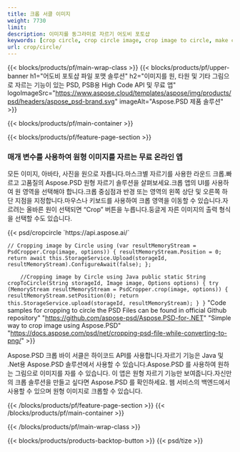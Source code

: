 ```yaml
---
title: 크롭 서클 이미지
weight: 7730
limit: 
description: 이미지를 동그라미로 자르기 어도비 포토샵
keywords: [crop circle, crop circle image, crop image to circle, make circle photo]
url: crop/circle/
---
```

{{< blocks/products/pf/main-wrap-class >}}
{{< blocks/products/pf/upper-banner h1="어도비 포토샵 파일 포맷 솔루션" h2="이미지를 원, 타원 및 기타 그림으로 자르는 기능이 있는 PSD, PSB용 High Code API 및 무료 앱" logoImageSrc="https://www.aspose.cloud/templates/aspose/img/products/psd/headers/aspose_psd-brand.svg" imageAlt="Aspose.PSD 제품 솔루션" >}}

{{< blocks/products/pf/main-container >}}

{{< blocks/products/pf/feature-page-section >}}
<h3 class="headingpdleft">매개 변수를 사용하여 원형 이미지를 자르는 무료 온라인 앱</h3>
<p>모든 이미지, 아바타, 사진을 원으로 자릅니다.마스크별 자르기를 사용한 라운드 크롭.빠르고 고품질의 Aspose.PSD 원형 자르기 솔루션을 살펴보세요.크롭 앱의 UI를 사용하여 원 영역을 선택해야 합니다.크롭 중심점과 반경 또는 영역의 왼쪽 상단 및 오른쪽 하단 지점을 지정합니다.마우스나 키보드를 사용하여 크롭 영역을 이동할 수 있습니다.자르려는 올바른 원이 선택되면 “Crop” 버튼을 누릅니다.둥글게 자른 이미지의 출력 형식을 선택할 수도 있습니다.</p>
{{< psd/cropcircle `https://api.aspose.ai/` 

`// Cropping image by Circle
using (var resultMemoryStream = PsdCropper.Crop(image, options))
{
	resultMemoryStream.Position = 0;
	return await this.StorageService.Upload(storageId, resultMemoryStream).ConfigureAwait(false);
};` 
     
`    //Cropping image by Circle using Java
	public static String cropToCircle(String storageId, Image image, Options options) {
        try (MemoryStream resultMemoryStream = PsdCropper.crop(image, options)) {
            resultMemoryStream.setPosition(0);
            return this.StorageService.upload(storageId, resultMemoryStream);
        }
    }` 
"Code samples for cropping to circle the PSD Files can be found in official Github repository"  "https://github.com/aspose-psd/Aspose.PSD-for-.NET" 
"Simple way to crop image using Aspose.PSD" "https://docs.aspose.com/psd/net/cropping-psd-file-while-converting-to-png/" >}}
<p>Aspose.PSD 크롭 바이 서클은 하이코드 API를 사용합니다.자르기 기능은 Java 및 .Net용 Aspose.PSD 솔루션에서 사용할 수 있습니다.Aspose.PSD 를 사용하여 원하는 그림으로 이미지를 자를 수 있습니다. 이 앱은 원형 자르기 기능만 보여줍니다.자신만의 크롭 솔루션을 만들고 싶다면 Aspose.PSD 를 확인하세요. 웹 서비스의 백엔드에서 사용할 수 있으며 원형 이미지로 크롭할 수 있습니다.</p>
<!--<ul>
<li><a href="psb">PSB Circle Crop</a></li>
<li><a href="ellipse">Ellipse crop App</a></li>
</ul>-->
{{< /blocks/products/pf/feature-page-section >}}
{{< /blocks/products/pf/main-container >}}


{{< /blocks/products/pf/main-wrap-class >}}

{{< blocks/products/products-backtop-button >}}
{{< psd/tize >}}
